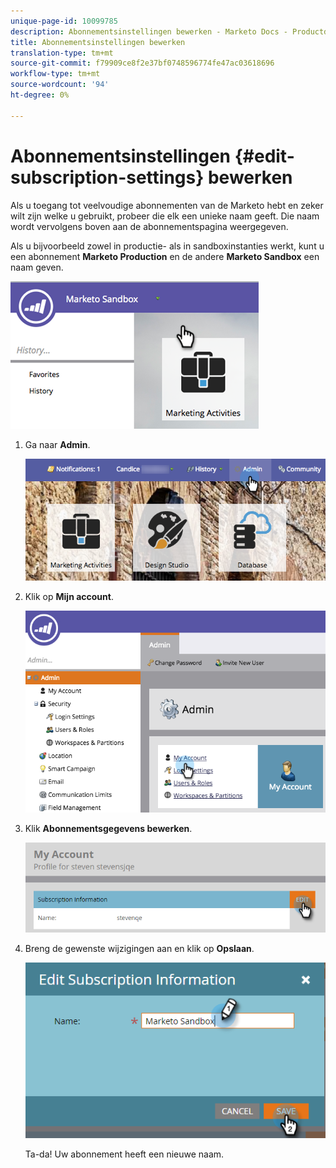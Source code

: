 ```yaml
---
unique-page-id: 10099785
description: Abonnementsinstellingen bewerken - Marketo Docs - Productdocumentatie
title: Abonnementsinstellingen bewerken
translation-type: tm+mt
source-git-commit: f79909ce8f2e37bf0748596774fe47ac03618696
workflow-type: tm+mt
source-wordcount: '94'
ht-degree: 0%

---
```



# Abonnementsinstellingen {#edit-subscription-settings} bewerken

Als u toegang tot veelvoudige abonnementen van de Marketo hebt en zeker wilt zijn welke u gebruikt, probeer die elk een unieke naam geeft. Die naam wordt vervolgens boven aan de abonnementspagina weergegeven.

Als u bijvoorbeeld zowel in productie- als in sandboxinstanties werkt, kunt u een abonnement **Marketo Production** en de andere **Marketo Sandbox** een naam geven.

![](assets/image2016-4-8-14-3a34-3a28.png)

1. Ga naar **Admin**.

   ![](assets/adminhand-1.png)

1. Klik op **Mijn account**.

   ![](assets/image2015-6-23-15-3a16-3a52.png)

1. Klik **Abonnementsgegevens bewerken**.

   ![](assets/image2016-5-24-10-3a34-3a32.png)

1. Breng de gewenste wijzigingen aan en klik op **Opslaan**.

   ![](assets/image2016-5-24-10-3a40-3a6.png)

   Ta-da! Uw abonnement heeft een nieuwe naam.

